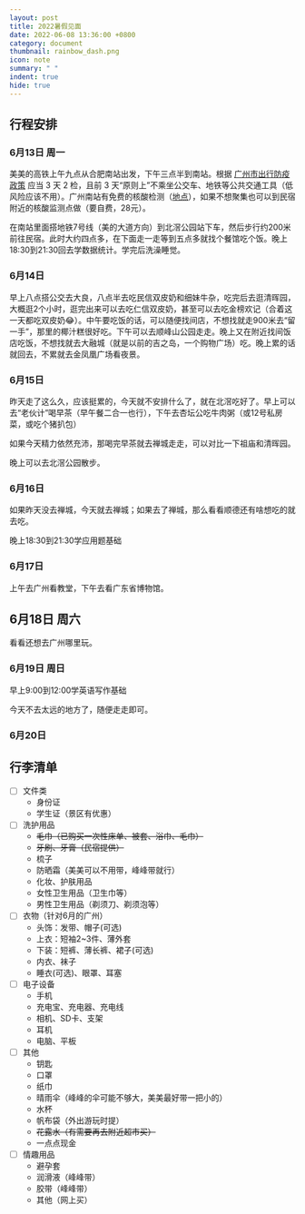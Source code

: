 ```yaml
---
layout: post
title: 2022暑假见面
date: 2022-06-08 13:36:00 +0800
category: document
thumbnail: rainbow_dash.png
icon: note
summary: " "
indent: true
hide: true
---
```


## 行程安排

### 6月13日 周一

美美的高铁上午九点从合肥南站出发，下午三点半到南站。根据 [广州市出行防疫政策](https://www.gd.gov.cn/gdywdt/zwzt/yqfkzccs/dszc/content/post_3496918.html) 应当 3 天 2 检，且前 3 天“原则上”不乘坐公交车、地铁等公共交通工具（低风险应该不用）。广州南站有免费的核酸检测（[地点](http://jt.gz.bendibao.com/news/202189/298895.shtml)），如果不想聚集也可以到民宿附近的核酸监测点做（要自费，28元）。

在南站里面搭地铁7号线（美的大道方向）到北滘公园站下车，然后步行约200米前往民宿。此时大约四点多，在下面走一走等到五点多就找个餐馆吃个饭。晚上18:30到21:30回去学数据统计。学完后洗澡睡觉。

### 6月14日

早上八点搭公交去大良，八点半去吃民信双皮奶和细妹牛杂，吃完后去逛清晖园，大概逛2个小时，逛完出来可以去吃仁信双皮奶，甚至可以去吃金榜欢记（合着这一天都吃双皮奶😂）。中午要吃饭的话，可以随便找间店，不想找就走900米去“留一手”，那里的椰汁糕很好吃。下午可以去顺峰山公园走走。晚上又在附近找间饭店吃饭，不想找就去大融城（就是以前的吉之岛，一个购物广场）吃。晚上累的话就回去，不累就去金凤凰广场看夜景。

### 6月15日

昨天走了这么久，应该挺累的，今天就不安排什么了，就在北滘吃好了。早上可以去“老伙计”喝早茶（早午餐二合一也行），下午去杏坛公吃牛肉粥（或12号私房菜，或吃个猪扒包）

如果今天精力依然充沛，那喝完早茶就去禅城走走，可以对比一下祖庙和清晖园。

晚上可以去北滘公园散步。

### 6月16日

如果昨天没去禅城，今天就去禅城；如果去了禅城，那么看看顺德还有啥想吃的就去吃。

晚上18:30到21:30学应用题基础

### 6月17日

上午去广州看教堂，下午去看广东省博物馆。

## 6月18日 周六

看看还想去广州哪里玩。

### 6月19日 周日

早上9:00到12:00学英语写作基础

今天不去太远的地方了，随便走走即可。

### 6月20日

## 行李清单

- [ ] 文件类
  - 身份证
  - 学生证（景区有优惠）
- [ ] 洗护用品
  - ~~毛巾（已购买一次性床单、被套、浴巾、毛巾）~~
  - ~~牙刷、牙膏（民宿提供）~~
  - 梳子
  - 防晒霜（美美可以不用带，峰峰带就行）
  - 化妆、护肤用品
  - 女性卫生用品（卫生巾等）
  - 男性卫生用品（剃须刀、剃须泡等）
- [ ] 衣物（针对6月的广州）
  - 头饰：发带、帽子(可选)
  - 上衣：短袖2~3件、薄外套
  - 下装：短裤、薄长裤、裙子(可选)
  - 内衣、袜子
  - 睡衣(可选)、眼罩、耳塞
- [ ] 电子设备
  - 手机
  - 充电宝、充电器、充电线
  - 相机、SD卡、支架
  - 耳机
  - 电脑、平板
- [ ] 其他
  - 钥匙
  - 口罩
  - 纸巾
  - 晴雨伞（峰峰的伞可能不够大，美美最好带一把小的）
  - 水杯
  - 帆布袋（外出游玩时提）
  - ~~花露水（有需要再去附近超市买）~~
  - 一点点现金
- [ ] 情趣用品
  - 避孕套
  - 润滑液（峰峰带）
  - 胶带（峰峰带）
  - 其他（网上买）
